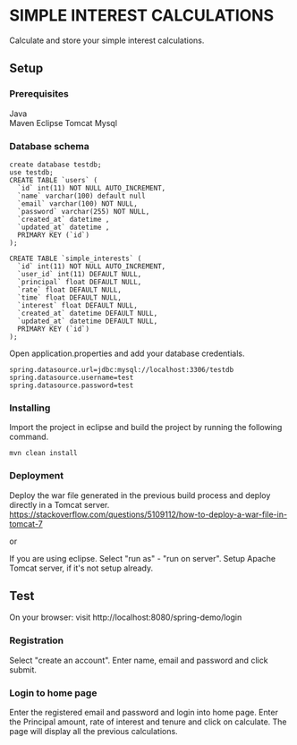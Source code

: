 # SIMPLE INTEREST CALCULATIONS

Calculate and store your simple interest calculations.

## Setup

### Prerequisites

Java  
Maven
Eclipse
Tomcat 
Mysql

### Database schema

```
create database testdb;
use testdb;
CREATE TABLE `users` (
  `id` int(11) NOT NULL AUTO_INCREMENT,
  `name` varchar(100) default null
  `email` varchar(100) NOT NULL,
  `password` varchar(255) NOT NULL,
  `created_at` datetime ,
  `updated_at` datetime ,
  PRIMARY KEY (`id`)
);

CREATE TABLE `simple_interests` (
  `id` int(11) NOT NULL AUTO_INCREMENT,
  `user_id` int(11) DEFAULT NULL,
  `principal` float DEFAULT NULL,
  `rate` float DEFAULT NULL,
  `time` float DEFAULT NULL,	
  `interest` float DEFAULT NULL,	
  `created_at` datetime DEFAULT NULL,
  `updated_at` datetime DEFAULT NULL,
  PRIMARY KEY (`id`)
);
```


Open application.properties and add your database credentials.

```
spring.datasource.url=jdbc:mysql://localhost:3306/testdb
spring.datasource.username=test
spring.datasource.password=test
```

### Installing

Import the project in eclipse and build the project by running the following command.

```
mvn clean install
```
### Deployment

Deploy the war file generated in the previous build process and deploy directly in a Tomcat server.
https://stackoverflow.com/questions/5109112/how-to-deploy-a-war-file-in-tomcat-7

or

If you are using eclipse. Select "run as" - "run on server". 
Setup Apache Tomcat server, if it's not setup already.


## Test

On your browser: visit http://localhost:8080/spring-demo/login

### Registration

Select "create an account". Enter name, email and password and click submit.

### Login to home page

Enter the registered email and password and login into home page.
Enter the Principal amount, rate of interest and tenure and click on calculate.
The page will display all the previous calculations.

